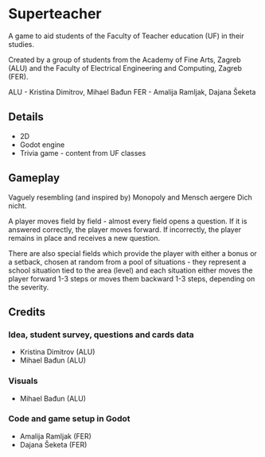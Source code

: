 # Superteacher
A game to aid students of the Faculty of Teacher education (UF) in their studies.

Created by a group of students from the Academy of Fine Arts, Zagreb (ALU) and the Faculty of Electrical Engineering and Computing, Zagreb (FER).

ALU - Kristina Dimitrov, Mihael Bađun
FER - Amalija Ramljak, Dajana Šeketa

## Details
- 2D
- Godot engine
- Trivia game - content from UF classes

## Gameplay
Vaguely resembling (and inspired by) Monopoly and Mensch aergere Dich nicht.

A player moves field by field - almost every field opens a question. If it is answered correctly, the player moves forward. If incorrectly, the player remains in place and receives a new question.

There are also special fields which provide the player with either a bonus or a setback, chosen at random from a pool of situations - they represent a school situation tied to the area (level) and each situation either moves the player forward 1-3 steps or moves them backward 1-3 steps, depending on the severity.

## Credits
### Idea, student survey, questions and cards data
- Kristina Dimitrov (ALU)
- Mihael Bađun (ALU)

### Visuals
- Mihael Bađun (ALU)

### Code and game setup in Godot
- Amalija Ramljak (FER)
- Dajana Šeketa (FER)
